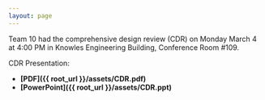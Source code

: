 ```yaml
---
layout: page
---
```

Team 10 had the comprehensive design review (CDR) on Monday March 4 at 4:00 PM in Knowles Engineering Building, Conference Room #109.

CDR Presentation:

* **[PDF]({{ root_url }}/assets/CDR.pdf)**
* **[PowerPoint]({{ root_url }}/assets/CDR.ppt)**
